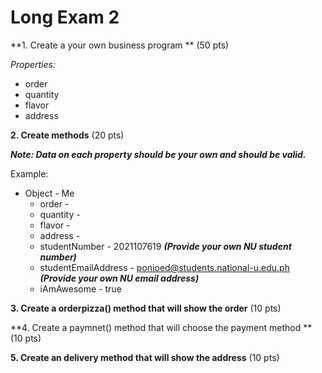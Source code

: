 # Long Exam 2

**1. Create a your own business program **  (50 pts)

_Properties:_
- order
- quantity
- flavor
- address

**2. Create methods** (20 pts)

**_Note: Data on each property should be your own and should be valid._**


Example:

- Object - Me
  - order -
  - quantity - 
  - flavor - 
  - address -
  - studentNumber - 2021107619 **_(Provide your own NU student number)_** 
  - studentEmailAddress - ponioed@students.national-u.edu.ph **_(Provide your own NU
email address)_**
  - iAmAwesome - true

**3. Create a orderpizza() method that will show the order** (10 pts)

**4. Create a paymnet() method that will choose the payment method ** (10 pts)


**5. Create an delivery method that will show the address** (10 pts)
